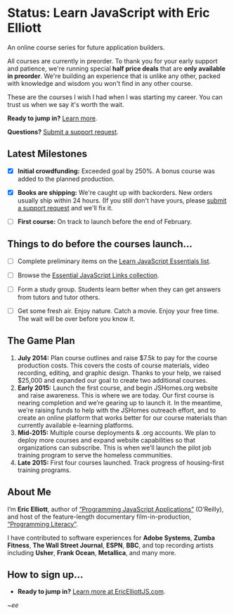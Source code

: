 Status: Learn JavaScript with Eric Elliott 
==========================================

An online course series for future application builders.

All courses are currently in preorder. To thank you for your early support and patience, we're running special **half price deals** that are **only available in preorder**. We're building an experience that is unlike any other, packed with knowledge and wisdom you won't find in any other course.

These are the courses I wish I had when I was starting my career. You can trust us when we say it's worth the wait.

**Ready to jump in?** [Learn more](https://ericelliottjs.com/).

**Questions?** [Submit a support request](https://paralleldrive.zendesk.com/hc/en-us/requests/new).

## Latest Milestones

* [x] **Initial crowdfunding:** Exceeded goal by 250%. A bonus course was added to the planned production.
* [x] **Books are shipping:** We're caught up with backorders. New orders usually ship within 24 hours. (If you still don't have yours, please [submit a support request](https://paralleldrive.zendesk.com/hc/en-us/requests/new) and we'll fix it.
* [ ] **First course:** On track to launch before the end of February.


## Things to do before the courses launch...

* [ ] Complete preliminary items on the [Learn JavaScript Essentials list](https://medium.com/javascript-scene/learn-javascript-b631a4af11f2).
* [ ] Browse the [Essential JavaScript Links collection](https://gist.github.com/ericelliott/d576f72441fc1b27dace).
* [ ] Form a study group. Students learn better when they can get answers from tutors and tutor others.
* [ ] Get some fresh air. Enjoy nature. Catch a movie. Enjoy your free time. The wait will be over before you know it.


## The Game Plan

1. **July 2014:** Plan course outlines and raise $7.5k to pay for the course production costs. This covers the costs of course materials, video recording, editing, and graphic design. Thanks to your help, we raised $25,000 and expanded our goal to create two additional courses.
2. **Early 2015:** Launch the first course, and begin JSHomes.org website and raise awareness. This is where we are today. Our first course is nearing completion and we’re gearing up to launch it. In the meantime, we’re raising funds to help with the JSHomes outreach effort, and to create an online platform that works better for our course materials than currently available e-learning platforms.
3. **Mid-2015:** Multiple course deployments & .org accounts. We plan to deploy more courses and expand website capabilities so that organizations can subscribe. This is when we’ll launch the pilot job training program to serve the homeless communities.
4. **Late 2015:** First four courses launched. Track progress of housing-first training programs.


## About Me

I’m **Eric Elliott**, author of [“Programming JavaScript Applications”](http://pjabook.com) (O’Reilly), and host of the feature-length documentary film-in-production, [“Programming Literacy”](https://medium.com/javascript-scene/programming-literacy-7bc4ae154b91).

I have contributed to software experiences for **Adobe Systems**, **Zumba Fitness**, **The Wall Street Journal**, **ESPN**, **BBC**, and top recording artists including **Usher**, **Frank Ocean**, **Metallica**, and many more.

## How to sign up...

* **Ready to jump in?** [Learn more at EricElliottJS.com](https://ericelliottjs.com/).

*~ee*
